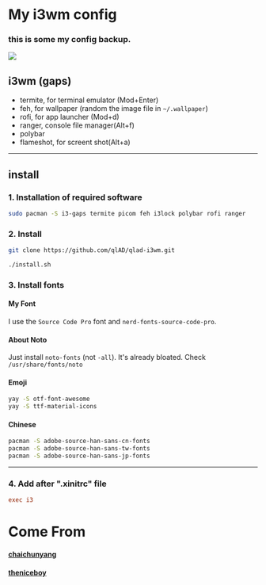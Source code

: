 # My i3wm config
 ### this is some my config backup.
 ![](https://www.hualigs.cn/image/6084d6579173b.jpg)

 ## i3wm (gaps)
- termite, for terminal emulator (Mod+Enter)
- feh, for wallpaper (random the image file in `~/.wallpaper`)
- rofi, for app launcher (Mod+d)
- ranger, console file manager(Alt+f)
- polybar
- flameshot, for screent shot(Alt+a)

---

 ## install
 ### 1. Installation of required software

 ```bash
 sudo pacman -S i3-gaps termite picom feh i3lock polybar rofi ranger
 ```

### 2. Install

```bash
git clone https://github.com/qlAD/qlad-i3wm.git
```

```bash
./install.sh
```

### 3. Install fonts

#### My Font
I use the `Source Code Pro` font and `nerd-fonts-source-code-pro`.

#### About Noto
Just install `noto-fonts` (not `-all`). It's already bloated. Check `/usr/share/fonts/noto`

#### Emoji
```bash
yay -S otf-font-awesome
yay -S ttf-material-icons 
```

#### Chinese
```bash
pacman -S adobe-source-han-sans-cn-fonts
pacman -S adobe-source-han-sans-tw-fonts
pacman -S adobe-source-han-sans-jp-fonts
```

---

### 4. Add after ".xinitrc" file

```ini
exec i3
```



# Come From
#### [chaichunyang](https://github.com/chaichunyang/)
#### [theniceboy](https://github.com/theniceboy)

